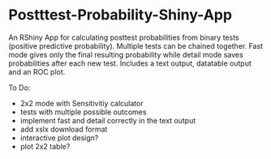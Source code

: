 # Postttest-Probability-Shiny-App

An RShiny App for calculating posttest probabilities from binary tests (positive predictive probability). 
Multiple tests can be chained together. 
Fast mode gives only the final resulting probability while detail mode saves probabilities after each new test.
Includes a text output, datatable output and an ROC plot. 

To Do:
- 2x2 mode with Sensitivitiy calculator
- tests with multiple possible outcomes
- implement fast and detail correctly in the text output
- add xslx download format
- interactive plot design?
- plot 2x2 table?
